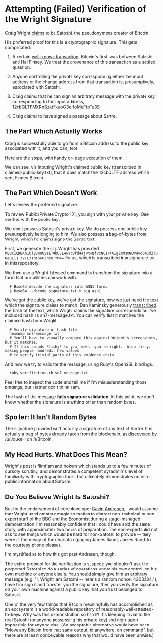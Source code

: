 # Attempting (Failed) Verification of the Wright Signature

Craig Wright [claims](http://www.drcraigwright.net/jean-paul-sartre-signing-significance/) to be Satoshi, the pseudonymous creator of Bitcoin.

His proferred proof for this is a cryptographic signature.  This gets complicated:

1)  A certain [well-known transaction](https://blockchain.info/tx/f4184fc596403b9d638783cf57adfe4c75c605f6356fbc91338530e9831e9e16), Bitcoin's first, was between Satoshi and Hal Finney.
We treat the provenance of this transaction as a settled question.

2)  Anyone controlling the private key corresponding either the input address or the change address from that transaction is, presumptively, associated with Satoshi.

3)  Craig claims that he can sign an arbitrary message with the private key corresponding to the input address, 12cbQLTFMXRnSzktFkuoG3eHoMeFtpTu3S

4)  Craig claims to have signed a passage about Sartre.

## The Part Which Actually Works

Craig is successfully able to go from a Bitcoin address to the public key associated with it, and you can, too!

[Here](http://gobittest.appspot.com/Address) are the steps, with handy on-page execution of them.

We can see, via inputing Wright's claimed public key (transcribed in claimed-public-key.txt), that it does match the 12cbQLTF address which sent Finney Bitcoin.

## The Part Which Doesn't Work

Let's review the proferred signature.

To review Public/Private Crypto 101, you sign with your private key.  One verifies with the public key.

We don't possess Satoshi's private key.  We do possess one public key presumptively belonging to him.  We also possess a bag-of-bytes from Wright, which he claims signs the Sartre text.

First, we generate the sig.  Wright has provided `MEUCIQDBKn1Uly8m0UyzETObUSL4wYdBfd4ejvtoQfVcNCIK4AIgZmMsXNQWHvo6KDd2Tu6euEl1
3VTC3ihl6XUlhcU+fM4=` for us, which is transcribed into signature.txt in this repository.

We then use a Wright-blessed command to transform the signature into a form that our utilities can work with.

```
  # Base64 decode the signature into ASN1 form.
  $ base64 --decode signature.txt > sig.asn1
```

We've got the public key, we've got the signature, now we just need the text which the signature claims to match.
Dan Kaminsky generously [transcribed](https://dankaminsky.com/2016/05/02/validating-satoshi-or-not/) the hash of the text, which Wright claims the signature corresponds to.  I've included hash as sn7-message.txt.  You can verify that it matches the claimed hash from Wright.

```
  # Verify signature of hash file.
  hexdump sn7-message.txt
  # You'll have to visually compare this against Wright's screenshots, but it matches.
  # If this sounds *fishy* to you, well, you're right.  Also fishy: making people hand-edit hex values
  # to verify trivial parts of this evidence chain.
```

And now we try to validate the message, using Ruby's OpenSSL bindings.

```
  ruby verification.rb sn7-message.txt
```

Feel free to inspect the code and tell me if I'm misunderstanding those bindings, but I rather don't think I am.

The hash of the message **fails signature validation**.  At this point, we don't know whether the signature is anything other than random bytes.

## Spoiler: It Isn't Random Bytes

The signature provided isn't actually a signature of any text of Sartre.  It is actually a bag of bytes already taken from the blockchain,
as [discovered by /u/JoukeH on /r/Bitcoin](https://www.reddit.com/r/Bitcoin/comments/4hf4xj/creator_of_bitcoin_reveals_identity/d2pf70v).

## My Head Hurts. What Does This Mean?

Wright's post is flimflam and hokum which stands up to a few minutes of cursory scrutiny, and demonstrates a competent sysadmin's level of familiarity
with cryptographic tools, but ultimately demonstrates no non-public information about Satoshi.

## Do You Believe Wright Is Satoshi?

But for the endorsement of core developer [Gavin Andresen](http://gavinandresen.ninja/satoshi), I would assume that Wright used amateur magician tactics to distract
non-technical or non-expert staff of the BBC and the Economist during a stage-managed demonstration.  I'm reasonably confident that
I could have sold the same story, with approximately two hours of preparation.  The non-experts did not ask to see things which would
be hard for non-Satoshi to provide -- they were at the mercy of the charlatan (paging James Randi, James Randi to the courtesy phone please).

I'm mystified as to how this got past Andresen, though.

The entire protocol for the verification is suspect: you shouldn't ask the purported Satoshi to do a series of operations under his own control,
on his own machine or anyone else's.  You should simply give him an arbitrary message (e.g. "I, Wright, am Satoshi -- here's a random nonce: 4203234."), have him sign it and transfer you the signature, then *you* verify the signature on your own machine against a public key that *you*
trust belonged to Satoshi.

One of the very few things that Bitcoin meaningfully has accomplished as an ecosystem is a world-readable repository of reasonably-well-attested-to-keys.  Why was this demonstration so hard?!  It's bleeping trivial to the real Satoshi (or anyone possessing his private key) and nigh-upon impossible for anyone else.  (An acceptable alternative would have been "Move any Bitcoin from that same output, to anywhere, on command", but there are at
least conceivable reasons why that would have been unwise.)
